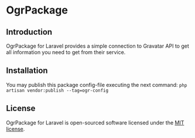 # OgrPackage

## Introduction

OgrPackage for Laravel provides a simple connection to Gravatar API to get all information you need to get from their service.

## Installation

You may publish this package config-file executing the next command:
`php artisan vendor:publish --tag=ogr-config`

## License
OgrPackage for Laravel is open-sourced software licensed under the [MIT license](LICENSE.md).
